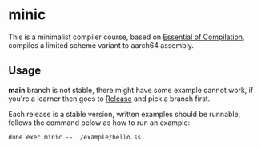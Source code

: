 # minic

This is a minimalist compiler course, based on [Essential of Compilation](https://iucompilercourse.github.io/IU-Fall-2022/), compiles a limited scheme variant to aarch64 assembly.

## Usage

**main** branch is not stable, there might have some example cannot work, if you're a learner then goes to [Release](https://github.com/dannypsnl/minic/releases) and pick a branch first.

Each release is a stable version, written examples should be runnable, follows the command below as how to run an example:

```shell
dune exec minic -- ./example/hello.ss
```
